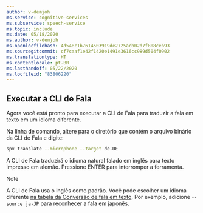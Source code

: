 ```yaml
---
author: v-demjoh
ms.service: cognitive-services
ms.subservice: speech-service
ms.topic: include
ms.date: 05/18/2020
ms.author: v-demjoh
ms.openlocfilehash: 4d548c1b7614503919de2725acb02d7f808ceb93
ms.sourcegitcommit: cf7caaf1e42f1420e1491e3616cc989d504f0902
ms.translationtype: HT
ms.contentlocale: pt-BR
ms.lasthandoff: 05/22/2020
ms.locfileid: "83806220"
---
```

## <a name="run-the-speech-cli"></a>Executar a CLI de Fala

Agora você está pronto para executar a CLI de Fala para traduzir a fala em texto em um idioma diferente.

Na linha de comando, altere para o diretório que contém o arquivo binário da CLI de Fala e digite:

```bash
spx translate --microphone --target de-DE
```

A CLI de Fala traduzirá o idioma natural falado em inglês para texto impresso em alemão.
Pressione ENTER para interromper a ferramenta.

> [!NOTE]
> A CLI de Fala usa o inglês como padrão. Você pode escolher um idioma diferente [na tabela da Conversão de fala em texto](../../../../language-support.md).
> Por exemplo, adicione `--source ja-JP` para reconhecer a fala em japonês.
